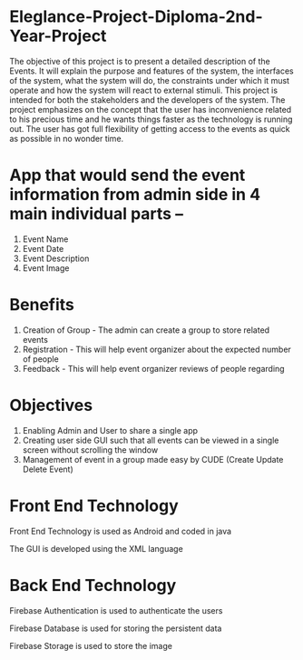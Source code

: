 # Eleglance-Project-Diploma-2nd-Year-Project

The objective of this project is to present a detailed description of the Events. It will
explain the purpose and features of the system, the interfaces of the system, what the system will
do, the constraints under which it must operate and how the system will react to external stimuli.
This project is intended for both the stakeholders and the developers of the system. The project
emphasizes on the concept that the user has inconvenience related to his precious time and he
wants things faster as the technology is running out. The user has got full flexibility of getting
access to the events as quick as possible in no wonder time.

# App that would send the event information from admin side in 4 main individual parts –
1. Event Name
2. Event Date
3. Event Description
4. Event Image

# Benefits
1. Creation of Group - The admin can create a group to store related events
2. Registration - This will help event organizer about the expected number of
people
3. Feedback - This will help event organizer reviews of people regarding

# Objectives
1. Enabling Admin and User to share a single app
2. Creating user side GUI such that all events can be viewed in a single screen
without scrolling the window
3. Management of event in a group made easy by CUDE (Create Update Delete
Event)

# Front End Technology

Front End Technology is used as Android and coded in java

The GUI is developed using the XML language

# Back End Technology
Firebase Authentication is used to authenticate the users

Firebase Database is used for storing the persistent data

Firebase Storage is used to store the image

